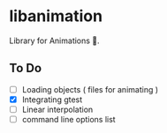 # libanimation

Library for Animations 🎦.

## To Do
- [ ] Loading objects ( files for animating )
- [x] Integrating gtest
- [ ] Linear interpolation
- [ ] command line options list
